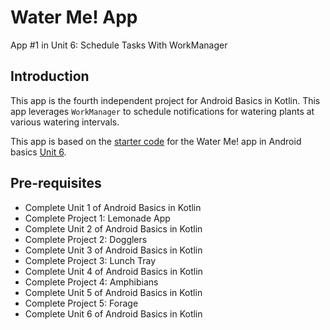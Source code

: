 # Water Me! App
App \#1 in Unit 6: Schedule Tasks With WorkManager

## Introduction
This app is the fourth independent project for Android Basics in Kotlin.
This app leverages `WorkManager` to schedule notifications for watering
plants at various watering intervals.

This app is based on the [starter code](https://github.com/google-developer-training/android-basics-kotlin-water-me-app/tree/main)
for the Water Me! app in Android basics [Unit 6](https://developer.android.com/courses/android-basics-kotlin/unit-6).

## Pre-requisites

- Complete Unit 1 of Android Basics in Kotlin
- Complete Project 1: Lemonade App
- Complete Unit 2 of Android Basics in Kotlin
- Complete Project 2: Dogglers
- Complete Unit 3 of Android Basics in Kotlin
- Complete Project 3: Lunch Tray
- Complete Unit 4 of Android Basics in Kotlin
- Complete Project 4: Amphibians
- Complete Unit 5 of Android Basics in Kotlin
- Complete Project 5: Forage
- Complete Unit 6 of Android Basics in Kotlin
